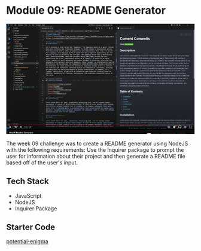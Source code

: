 # Module 09: README Generator

![Site Screenshot](../public/m09_readme_generator.jpg)

The week 09 challenge was to create a README generator using NodeJS with the following requirements: Use the Inquirer package to prompt the user for information about their project and then generate a README file based off of the user's input.

## Tech Stack
- JavaScript
- NodeJS
- Inquirer Package

## Starter Code

[potential-enigma](https://github.com/coding-boot-camp/potential-enigma)
